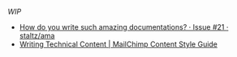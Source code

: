 _WIP_

- [How do you write such amazing documentations? · Issue #21 · staltz/ama](https://github.com/staltz/ama/issues/21)
- [Writing Technical Content | MailChimp Content Style Guide](http://styleguide.mailchimp.com/writing-technical-content/)
